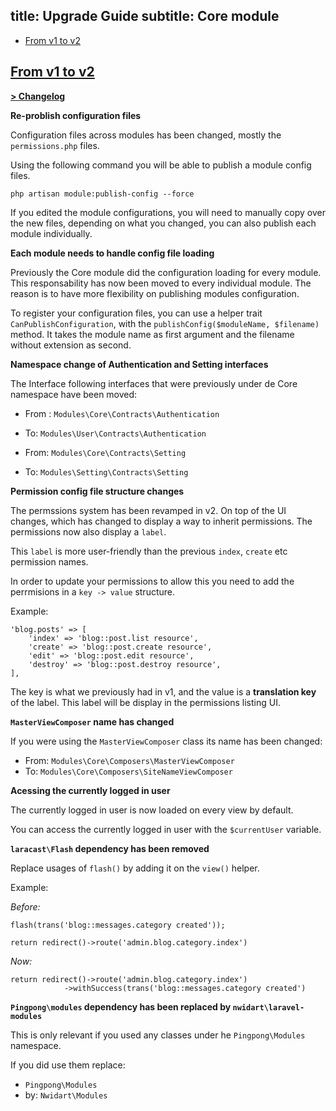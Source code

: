title: Upgrade Guide
subtitle: Core module
-------

- [From v1 to v2](#upgrade-2.0)


## <a name="upgrade-2.0" class="anchor" href="#upgrade-2.0">From v1 to **v2**</a>

**[> Changelog](https://github.com/AsgardCms/Core/blob/2.0/changelog.yml)**

**Re-problish configuration files**

Configuration files across modules has been changed, mostly the `permissions.php` files.

Using the following command you will be able to publish a module config files.

``` .language-bash
php artisan module:publish-config --force
```

If you edited the module configurations, you will need to manually copy over the new files, depending on what you changed, you can also publish each module individually.

**Each module needs to handle config file loading**

Previously the Core module did the configuration loading for every module. This responsability has now been moved to every individual module. The reason is to have more flexibility on publishing modules configuration.

To register your configuration files, you can use a helper trait `CanPublishConfiguration`, with the `publishConfig($moduleName, $filename)` method. It takes the module name as first argument and the filename without extension as second.

**Namespace change of Authentication and Setting interfaces**

The Interface following interfaces that were previously under de Core namespace have been moved:

- From : `Modules\Core\Contracts\Authentication`
- To: `Modules\User\Contracts\Authentication`

- From: `Modules\Core\Contracts\Setting`
- To: `Modules\Setting\Contracts\Setting`

**Permission config file structure changes**

The permssions system has been revamped in v2. On top of the UI changes, which has changed to display a way to inherit permissions. The permissions now also display a `label`.

This `label` is more user-friendly than the previous `index`, `create` etc permission names.

In order to update your permissions to allow this you need to add the perrmisions in a `key -> value` structure. 

Example:

``` .language-php
'blog.posts' => [
    'index' => 'blog::post.list resource',
    'create' => 'blog::post.create resource',
    'edit' => 'blog::post.edit resource',
    'destroy' => 'blog::post.destroy resource',
],
```

The key is what we previously had in v1, and the value is a **translation key** of the label. This label will be display in the permissions listing UI.


**`MasterViewComposer` name has changed**

If you were using the `MasterViewComposer` class its name has been changed:

- From: `Modules\Core\Composers\MasterViewComposer`
- To: `Modules\Core\Composers\SiteNameViewComposer`

**Acessing the currently logged in user**

The currently logged in user is now loaded on every view by default.

You can access the currently logged in user with the `$currentUser` variable.

**`laracast\Flash` dependency has been removed**

Replace usages of `flash()` by adding it on the `view()` helper.

Example:

*Before:*

``` .language-php
flash(trans('blog::messages.category created'));

return redirect()->route('admin.blog.category.index')
```

*Now:*

``` .language-php
return redirect()->route('admin.blog.category.index')
            ->withSuccess(trans('blog::messages.category created')
```

**`Pingpong\modules` dependency has been replaced by `nwidart\laravel-modules`**

This is only relevant if you used any classes under he `Pingpong\Modules` namespace.

If you did use them replace:

- `Pingpong\Modules`
- by: `Nwidart\Modules`